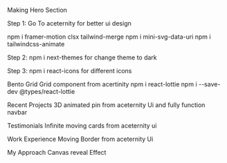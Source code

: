 Making Hero Section

Step 1: Go To aceternity for better ui design

npm i framer-motion clsx tailwind-merge
npm i mini-svg-data-uri
npm i tailwindcss-animate

Step 2: npm i next-themes for change theme to dark

Step 3: npm i react-icons for different icons

Bento Grid
Grid component from acertinity
npm i react-lottie
npm i --save-dev @types/react-lottie

Recent Projects
3D animated pin from aceternity Ui and fully function navbar

Testimonials
Infinite moving cards from aceternity ui

Work Experience
Moving Border from aceternity Ui

My Approach
Canvas reveal Effect
